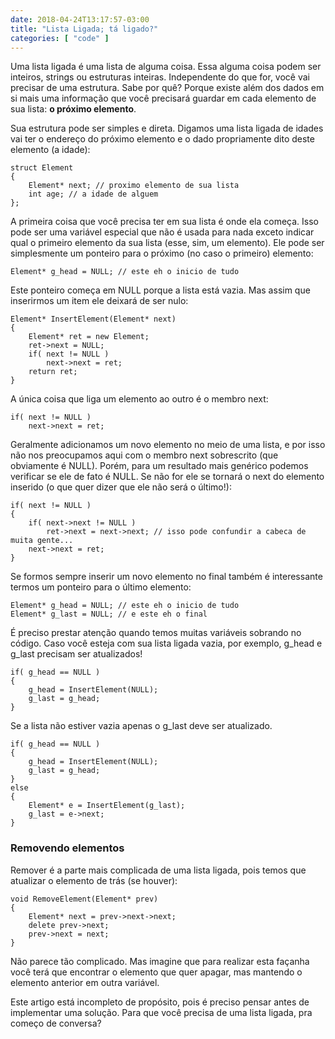 ```yaml
---
date: 2018-04-24T13:17:57-03:00
title: "Lista Ligada; tá ligado?"
categories: [ "code" ]
---
```

Uma lista ligada é uma lista de alguma coisa. Essa alguma coisa podem ser inteiros, strings ou estruturas inteiras. Independente do que for, você vai precisar de uma estrutura. Sabe por quê? Porque existe além dos dados em si mais uma informação que você precisará guardar em cada elemento de sua lista: **o próximo elemento**.

Sua estrutura pode ser simples e direta. Digamos uma lista ligada de idades vai ter o endereço do próximo elemento e o dado propriamente dito deste elemento (a idade):

```
struct Element
{
    Element* next; // proximo elemento de sua lista
    int age; // a idade de alguem
};
```

A primeira coisa que você precisa ter em sua lista é onde ela começa. Isso pode ser uma variável especial que não é usada para nada exceto indicar qual o primeiro elemento da sua lista (esse, sim, um elemento). Ele pode ser simplesmente um ponteiro para o próximo (no caso o primeiro) elemento:



```
Element* g_head = NULL; // este eh o inicio de tudo
```

Este ponteiro começa em NULL porque a lista está vazia. Mas assim que inserirmos um item ele deixará de ser nulo:



```
Element* InsertElement(Element* next)
{
    Element* ret = new Element;
    ret->next = NULL;
    if( next != NULL )
        next->next = ret;
    return ret;
}
```



A única coisa que liga um elemento ao outro é o membro next:

```
if( next != NULL )
    next->next = ret;
```

Geralmente adicionamos um novo elemento no meio de uma lista, e por isso não nos preocupamos aqui com o membro next sobrescrito (que obviamente é NULL). Porém, para um resultado mais genérico podemos verificar se ele de fato é NULL. Se não for ele se tornará o next do elemento inserido (o que quer dizer que ele não será o último!):



```
if( next != NULL )
{
    if( next->next != NULL )
        ret->next = next->next; // isso pode confundir a cabeca de muita gente...
    next->next = ret;
}
```

Se formos sempre inserir um novo elemento no final também é interessante termos um ponteiro para o último elemento:

```
Element* g_head = NULL; // este eh o inicio de tudo
Element* g_last = NULL; // e este eh o final
```

É preciso prestar atenção quando temos muitas variáveis sobrando no código. Caso você esteja com sua lista ligada vazia, por exemplo, g_head e g_last precisam ser atualizados!

```
if( g_head == NULL )
{
    g_head = InsertElement(NULL);
    g_last = g_head;
}
```

Se a lista não estiver vazia apenas o g_last deve ser atualizado.

```
if( g_head == NULL )
{
    g_head = InsertElement(NULL);
    g_last = g_head;
}
else
{
    Element* e = InsertElement(g_last);
    g_last = e->next;
}
```

### Removendo elementos

Remover é a parte mais complicada de uma lista ligada, pois temos que atualizar o elemento de trás (se houver):



```
void RemoveElement(Element* prev)
{
    Element* next = prev->next->next;
    delete prev->next;
    prev->next = next;
}
```

Não parece tão complicado. Mas imagine que para realizar esta façanha você terá que encontrar o elemento que quer apagar, mas mantendo o elemento anterior em outra variável.

Este artigo está incompleto de propósito, pois é preciso pensar antes de implementar uma solução. Para que você precisa de uma lista ligada, pra começo de conversa?
